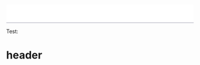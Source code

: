 <div align="center">
    <img src="header.svg" width="846" height="45" alt="Projects">
</div>

<div style="border-bottom: 1px solid #99a; border-radius: 0 0 15px 15px; "></div>

<p>
  Test:
</p>

<h1>
  header
</h1>